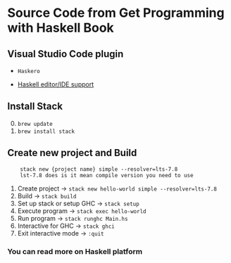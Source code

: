 # Source Code from Get Programming with Haskell Book

## Visual Studio Code plugin
- `Haskero`
* <a href="https://github.com/rainbyte/haskell-ide-chart"> Haskell editor/IDE support</a>

## Install Stack 
0. `brew update`
1. `brew install stack`

## Create new project and Build 
```shell
	stack new {project name} simple --resolver=lts-7.8
	lst-7.8 does is it mean compile version you need to use
```
1. Create project -> `stack new hello-world simple --resolver=lts-7.8` 
2. Build -> `stack build` 
3. Set up stack or setup GHC -> `stack setup`
4. Execute program -> `stack exec hello-world`
5. Run program -> `stack runghc Main.hs`
6. Interactive for GHC -> `stack ghci`
7. Exit interactive mode -> `:quit`


### You can read more on Haskell platform